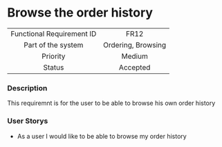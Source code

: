 # Browse the order history

|                           |                    |
| :-----------------------: | :----------------: |
| Functional Requirement ID |        FR12        |
|    Part of the system     | Ordering, Browsing |
|         Priority          |       Medium       |
|          Status           |      Accepted      |

### Description

This requiremnt is for the user to be able to browse his own order history

### User Storys

* As a user I would like to be able to browse my order history